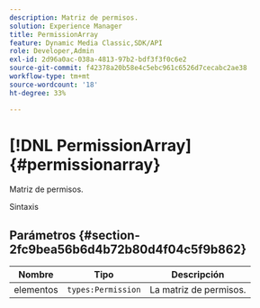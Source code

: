 ```yaml
---
description: Matriz de permisos.
solution: Experience Manager
title: PermissionArray
feature: Dynamic Media Classic,SDK/API
role: Developer,Admin
exl-id: 2d96a0ac-038a-4813-97b2-bdf3f3f0c6e2
source-git-commit: f42378a20b58e4c5ebc961c6526d7cecabc2ae38
workflow-type: tm+mt
source-wordcount: '18'
ht-degree: 33%

---
```


# [!DNL PermissionArray]{#permissionarray}

Matriz de permisos.

Sintaxis

## Parámetros {#section-2fc9bea56b6d4b72b80d4f04c5f9b862}

| Nombre | Tipo | Descripción |
|---|---|---|
| elementos | `types:Permission` | La matriz de permisos. |
